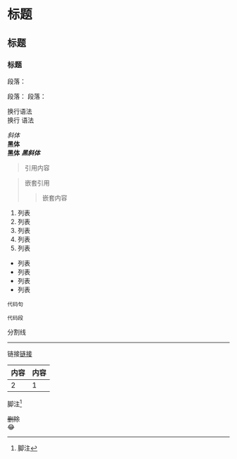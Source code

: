 # 标题
## 标题
### 标题    

段落：

段落：
段落：

换行语法    
换行
语法

*斜体*  
**黑体**  
__黑体__
___黑斜体___    
>引用内容   

>嵌套引用
>>嵌套内容  

1. 列表
2. 列表
3. 列表
4. 列表
5. 列表



- 列表
- 列表
- 列表
- 列表


`代码句`

```
代码段

```

分割线

---


链接[链接](http://)

|内容|内容|
|---|---|
|2|1|


脚注[^1]

[^1]: 脚注  


~~删除~~    
:joy:   
